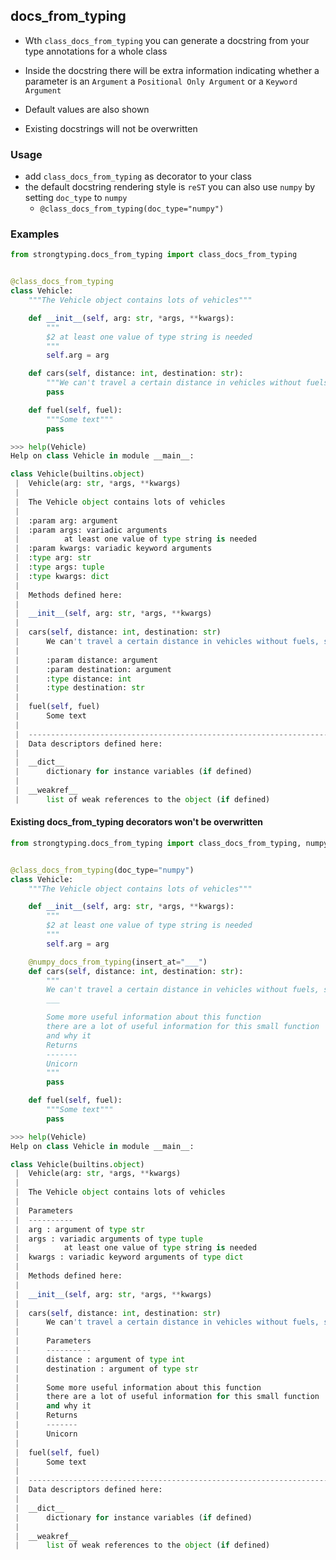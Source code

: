 ## docs_from_typing

- Wth `class_docs_from_typing` you can generate a docstring from your type annotations for a whole class
  
- Inside the docstring there will be extra information indicating whether a parameter is an `Argument` 
  a `Positional Only Argument` or a `Keyword Argument`
- Default values are also shown
- Existing docstrings will not be overwritten

### Usage
- add `class_docs_from_typing` as decorator to your class
- the default docstring rendering style is `reST` you can also use `numpy` by setting `doc_type` to `numpy`
    - `@class_docs_from_typing(doc_type="numpy")`

### Examples
```python
from strongtyping.docs_from_typing import class_docs_from_typing


@class_docs_from_typing
class Vehicle:
    """The Vehicle object contains lots of vehicles"""

    def __init__(self, arg: str, *args, **kwargs):
        """
        $2 at least one value of type string is needed
        """
        self.arg = arg

    def cars(self, distance: int, destination: str):
        """We can't travel a certain distance in vehicles without fuels, so here's the fuels"""
        pass

    def fuel(self, fuel):
        """Some text"""
        pass

>>> help(Vehicle)
Help on class Vehicle in module __main__:

class Vehicle(builtins.object)
 |  Vehicle(arg: str, *args, **kwargs)
 |  
 |  The Vehicle object contains lots of vehicles
 |  
 |  :param arg: argument 
 |  :param args: variadic arguments 
 |          at least one value of type string is needed
 |  :param kwargs: variadic keyword arguments 
 |  :type arg: str
 |  :type args: tuple
 |  :type kwargs: dict
 |  
 |  Methods defined here:
 |  
 |  __init__(self, arg: str, *args, **kwargs)
 |  
 |  cars(self, distance: int, destination: str)
 |      We can't travel a certain distance in vehicles without fuels, so here's the fuels
 |      
 |      :param distance: argument 
 |      :param destination: argument 
 |      :type distance: int
 |      :type destination: str
 |  
 |  fuel(self, fuel)
 |      Some text
 |  
 |  ----------------------------------------------------------------------
 |  Data descriptors defined here:
 |  
 |  __dict__
 |      dictionary for instance variables (if defined)
 |  
 |  __weakref__
 |      list of weak references to the object (if defined)
```

#### Existing docs_from_typing decorators won't be overwritten
```python
from strongtyping.docs_from_typing import class_docs_from_typing, numpy_docs_from_typing


@class_docs_from_typing(doc_type="numpy")
class Vehicle:
    """The Vehicle object contains lots of vehicles"""

    def __init__(self, arg: str, *args, **kwargs):
        """
        $2 at least one value of type string is needed
        """
        self.arg = arg

    @numpy_docs_from_typing(insert_at="___")
    def cars(self, distance: int, destination: str):
        """
        We can't travel a certain distance in vehicles without fuels, so here's the fuels
        ___

        Some more useful information about this function
        there are a lot of useful information for this small function
        and why it
        Returns
        -------
        Unicorn
        """
        pass

    def fuel(self, fuel):
        """Some text"""
        pass

>>> help(Vehicle)
Help on class Vehicle in module __main__:

class Vehicle(builtins.object)
 |  Vehicle(arg: str, *args, **kwargs)
 |  
 |  The Vehicle object contains lots of vehicles
 |  
 |  Parameters
 |  ----------
 |  arg : argument of type str
 |  args : variadic arguments of type tuple
 |          at least one value of type string is needed
 |  kwargs : variadic keyword arguments of type dict
 |  
 |  Methods defined here:
 |  
 |  __init__(self, arg: str, *args, **kwargs)
 |  
 |  cars(self, distance: int, destination: str)
 |      We can't travel a certain distance in vehicles without fuels, so here's the fuels
 |      
 |      Parameters
 |      ----------
 |      distance : argument of type int
 |      destination : argument of type str
 |      
 |      Some more useful information about this function
 |      there are a lot of useful information for this small function
 |      and why it
 |      Returns
 |      -------
 |      Unicorn
 |  
 |  fuel(self, fuel)
 |      Some text
 |  
 |  ----------------------------------------------------------------------
 |  Data descriptors defined here:
 |  
 |  __dict__
 |      dictionary for instance variables (if defined)
 |  
 |  __weakref__
 |      list of weak references to the object (if defined)
```
